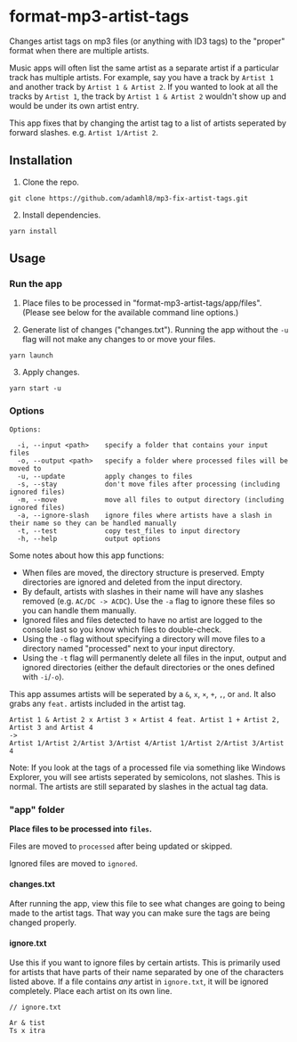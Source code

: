# format-mp3-artist-tags

Changes artist tags on mp3 files (or anything with ID3 tags) to the "proper" format when there are multiple artists.

Music apps will often list the same artist as a separate artist if a particular track has multiple artists. For example, say you have a track by `Artist 1` and another track by `Artist 1 & Artist 2`. If you wanted to look at all the tracks by `Artist 1`, the track by `Artist 1 & Artist 2` wouldn't show up and would be under its own artist entry.

This app fixes that by changing the artist tag to a list of artists seperated by forward slashes. e.g. `Artist 1/Artist 2`.

## Installation

1. Clone the repo.

```
git clone https://github.com/adamhl8/mp3-fix-artist-tags.git
```

2. Install dependencies.

```
yarn install
```

## Usage

### Run the app

1. Place files to be processed in "format-mp3-artist-tags/app/files". (Please see below for the available command line options.)

2. Generate list of changes ("changes.txt"). Running the app without the `-u` flag will not make any changes to or move your files.

```
yarn launch
```

3. Apply changes.

```
yarn start -u
```

### Options

```
Options:

  -i, --input <path>    specify a folder that contains your input files
  -o, --output <path>   specify a folder where processed files will be moved to
  -u, --update          apply changes to files
  -s, --stay            don't move files after processing (including ignored files)
  -m, --move            move all files to output directory (including ignored files)
  -a, --ignore-slash    ignore files where artists have a slash in their name so they can be handled manually
  -t, --test            copy test_files to input directory
  -h, --help            output options
```

Some notes about how this app functions:

- When files are moved, the directory structure is preserved. Empty directories are ignored and deleted from the input directory.
- By default, artists with slashes in their name will have any slashes removed (e.g. `AC/DC -> ACDC`). Use the `-a` flag to ignore these files so you can handle them manually.
- Ignored files and files detected to have no artist are logged to the console last so you know which files to double-check.
- Using the `-o` flag without specifying a directory will move files to a directory named "processed" next to your input directory.
- Using the `-t` flag will permanently delete all files in the input, output and ignored directories (either the default directories or the ones defined with `-i`/`-o`).

This app assumes artists will be seperated by a `&`, `x`, `×`, `+`, `,`, or `and`. It also grabs any `feat.` artists included in the artist tag.

```
Artist 1 & Artist 2 x Artist 3 × Artist 4 feat. Artist 1 + Artist 2, Artist 3 and Artist 4
->
Artist 1/Artist 2/Artist 3/Artist 4/Artist 1/Artist 2/Artist 3/Artist 4
```

Note: If you look at the tags of a processed file via something like Windows Explorer, you will see artists seperated by semicolons, not slashes. This is normal. The artists are still separated by slashes in the actual tag data.

### "app" folder

**Place files to be processed into `files`.**

Files are moved to `processed` after being updated or skipped.

Ignored files are moved to `ignored`.

#### changes.txt

After running the app, view this file to see what changes are going to being made to the artist tags. That way you can make sure the tags are being changed properly.

#### ignore.txt

Use this if you want to ignore files by certain artists. This is primarily used for artists that have parts of their name separated by one of the characters listed above. If a file contains _any_ artist in `ignore.txt`, it will be ignored completely. Place each artist on its own line.

```
// ignore.txt

Ar & tist
Ts x itra
```
